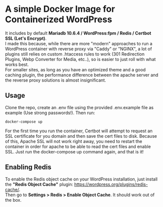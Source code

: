 # A simple Docker Image for Containerized WordPress

It includes by default **Mariadb 10.6.4 / WordPress:fpm / Redis / Certbot SSL (Let's Encrypt)**.  
I made this because, while there are more "modern" approaches to run a WordPress container with reverse proxy via "Caddy" or "NGINX",
a lot of plugins still relies on custom .htaccess rules to work (301 Redirection Plugins, Webp Converter for Media, etc..), so is easier to just roll with what works best.  
For smaller sites, as long as you have an optimized theme and a good caching plugin, the performance difference between the apache server and the reverse proxy solutions is almost
insignificant.

## Usage
Clone the repo, create an .env file using the provided .env.example file as example (Use strong passwords!).
Then run:
```
docker-compose up
```
For the first time you run the container, Certbot will attempt to request an SSL certificate for you domain and then save the cert files to disk. Because of this,
Apache SSL will not work right away, you need to restart the container in order for apache to be able to read the cert files and enable SSL. Just run the docker-compose up command again, and that is it!

## Enabling Redis
To enable the Redis object cache on your WordPress installation, just install the **"Redis Object Cache"** plugin: https://wordpress.org/plugins/redis-cache/.  
Then go to **Settings > Redis > Enable Object Cache**. It should work out of the box.

